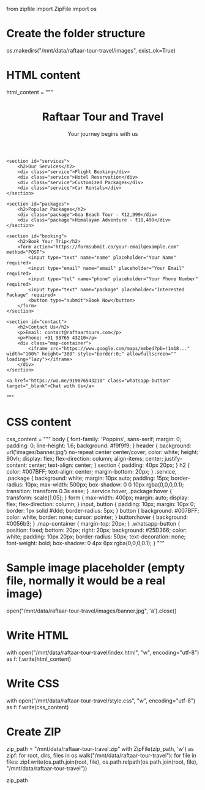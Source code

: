 from zipfile import ZipFile
import os

# Create the folder structure
os.makedirs("/mnt/data/raftaar-tour-travel/images", exist_ok=True)

# HTML content
html_content = """
<!DOCTYPE html>
<html lang="en">
<head>
    <meta charset="UTF-8">
    <meta name="viewport" content="width=device-width, initial-scale=1.0">
    <title>Raftaar Tour and Travel</title>
    <link rel="stylesheet" href="style.css">
</head>
<body>
    <header>
        <h1>Raftaar Tour and Travel</h1>
        <p>Your journey begins with us</p>
    </header>

    <section id="services">
        <h2>Our Services</h2>
        <div class="service">Flight Booking</div>
        <div class="service">Hotel Reservation</div>
        <div class="service">Customized Packages</div>
        <div class="service">Car Rentals</div>
    </section>

    <section id="packages">
        <h2>Popular Packages</h2>
        <div class="package">Goa Beach Tour - ₹12,999</div>
        <div class="package">Himalayan Adventure - ₹18,499</div>
    </section>

    <section id="booking">
        <h2>Book Your Trip</h2>
        <form action="https://formsubmit.co/your-email@example.com" method="POST">
            <input type="text" name="name" placeholder="Your Name" required>
            <input type="email" name="email" placeholder="Your Email" required>
            <input type="tel" name="phone" placeholder="Your Phone Number" required>
            <input type="text" name="package" placeholder="Interested Package" required>
            <button type="submit">Book Now</button>
        </form>
    </section>

    <section id="contact">
        <h2>Contact Us</h2>
        <p>Email: contact@raftaartours.com</p>
        <p>Phone: +91 98765 43210</p>
        <div class="map-container">
            <iframe src="https://www.google.com/maps/embed?pb=!1m18..." width="100%" height="300" style="border:0;" allowfullscreen="" loading="lazy"></iframe>
        </div>
    </section>

    <a href="https://wa.me/919876543210" class="whatsapp-button" target="_blank">Chat with Us</a>
</body>
</html>
"""

# CSS content
css_content = """
body {
    font-family: 'Poppins', sans-serif;
    margin: 0;
    padding: 0;
    line-height: 1.6;
    background: #f9f9f9;
}
header {
    background: url('images/banner.jpg') no-repeat center center/cover;
    color: white;
    height: 90vh;
    display: flex;
    flex-direction: column;
    align-items: center;
    justify-content: center;
    text-align: center;
}
section {
    padding: 40px 20px;
}
h2 {
    color: #007BFF;
    text-align: center;
    margin-bottom: 20px;
}
.service, .package {
    background: white;
    margin: 10px auto;
    padding: 15px;
    border-radius: 10px;
    max-width: 500px;
    box-shadow: 0 0 10px rgba(0,0,0,0.1);
    transition: transform 0.3s ease;
}
.service:hover, .package:hover {
    transform: scale(1.05);
}
form {
    max-width: 400px;
    margin: auto;
    display: flex;
    flex-direction: column;
}
input, button {
    padding: 10px;
    margin: 10px 0;
    border: 1px solid #ddd;
    border-radius: 5px;
}
button {
    background: #007BFF;
    color: white;
    border: none;
    cursor: pointer;
}
button:hover {
    background: #0056b3;
}
.map-container {
    margin-top: 20px;
}
.whatsapp-button {
    position: fixed;
    bottom: 20px;
    right: 20px;
    background: #25D366;
    color: white;
    padding: 10px 20px;
    border-radius: 50px;
    text-decoration: none;
    font-weight: bold;
    box-shadow: 0 4px 6px rgba(0,0,0,0.1);
}
"""

# Sample image placeholder (empty file, normally it would be a real image)
open("/mnt/data/raftaar-tour-travel/images/banner.jpg", 'a').close()

# Write HTML
with open("/mnt/data/raftaar-tour-travel/index.html", "w", encoding="utf-8") as f:
    f.write(html_content)

# Write CSS
with open("/mnt/data/raftaar-tour-travel/style.css", "w", encoding="utf-8") as f:
    f.write(css_content)

# Create ZIP
zip_path = "/mnt/data/raftaar-tour-travel.zip"
with ZipFile(zip_path, 'w') as zipf:
    for root, dirs, files in os.walk("/mnt/data/raftaar-tour-travel"):
        for file in files:
            zipf.write(os.path.join(root, file), os.path.relpath(os.path.join(root, file), "/mnt/data/raftaar-tour-travel"))

zip_path
